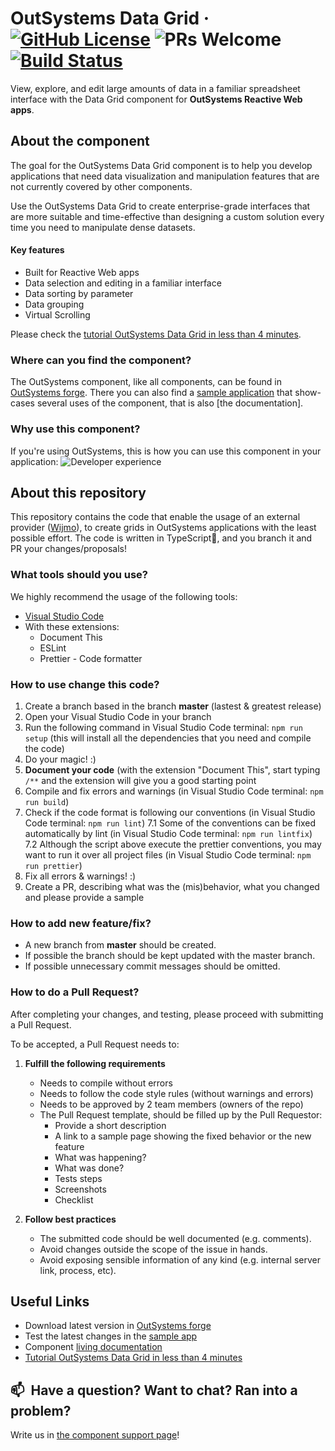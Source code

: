 # OutSystems Data Grid · [![GitHub License](https://img.shields.io/badge/License-BSD%203--Clause-blue.svg)](https://github.com/OutSystems/outsystems-datagrid/blob/master/LICENSE) ![PRs Welcome](https://img.shields.io/badge/PRs-welcome-brightgreen.svg) [![Build Status](https://dev.azure.com/OutSystemsRD/OutSystems%20UI/_apis/build/status/Datagrid/Datagrid%20-%20PR%20pipeline?repoName=OutSystems%2Foutsystems-datagrid&branchName=dev)](https://dev.azure.com/OutSystemsRD/OutSystems%20UI/_build/latest?definitionId=2726&repoName=OutSystems%2Foutsystems-datagrid&branchName=dev) 
View, explore, and edit large amounts of data in a familiar spreadsheet interface with the Data Grid component for **OutSystems Reactive Web apps**.

## About the component
The goal for the OutSystems Data Grid component is to help you develop applications that need data visualization and manipulation features that are not currently covered by other components.

Use the OutSystems Data Grid to create enterprise-grade interfaces that are more suitable and time-effective than designing a custom solution every time you need to manipulate dense datasets.  

#### Key features 
* Built for Reactive Web apps 
* Data selection and editing in a familiar interface 
* Data sorting by parameter 
* Data grouping 
* Virtual Scrolling 

Please check the [tutorial OutSystems Data Grid in less than 4 minutes](https://www.youtube.com/watch?v=OFXOPrkRlrI).

### Where can you find the component?
The OutSystems component, like all components, can be found in [OutSystems forge](https://www.outsystems.com/forge/component-overview/9764/data-grid-reactive). 
There you can also find a [sample application](https://www.outsystems.com/forge/component-overview/9765/data-grid-sample-reactive) that show-cases several uses of the component, that is also [the documentation].

### Why use this component?
If you're using OutSystems, this is how you can use this component in your application:
![Developer experience](https://www.outsystems.com/FroalaEditor/Download.aspx?GUID=2021216vzoTkL5piWLCGCv7VXgBkFoNdpCIye5Z9m2zyhV1gL)

## About this repository
This repository contains the code that enable the usage of an external provider ([Wijmo](https://www.grapecity.com/wijmo/)), to create grids in OutSystems applications with the least possible effort.
The code is written in TypeScript🖤, and you branch it and PR your changes/proposals!

### What tools should you use?
We highly recommend the usage of the following tools:
* [Visual Studio Code](https://code.visualstudio.com/)
* With these extensions:
  * Document This
  * ESLint
  * Prettier - Code formatter

### How to use change this code?
1. Create a branch based in the branch **master** (lastest & greatest release)
2. Open your Visual Studio Code in your branch
3. Run the following command in Visual Studio Code terminal: `npm run setup` (this will install all the dependencies that you need and compile the code)
4. Do your magic! :)
5. **Document your code** (with the extension "Document This", start typing `/**` and the extension will give you a good starting point
6. Compile and fix errors and warnings (in Visual Studio Code terminal: `npm run build`)
7. Check if the code format is following our conventions (in Visual Studio Code terminal: `npm run lint`)
7.1 Some of the conventions can be fixed automatically by lint (in Visual Studio Code terminal: `npm run lintfix`)
7.2 Although the script above execute the prettier conventions, you may want to run it over all project files (in Visual Studio Code terminal: `npm run prettier`)
8. Fix all errors & warnings! :)
9. Create a PR, describing what was the (mis)behavior, what you changed and please provide a sample 

### How to add new feature/fix?
  * A new branch from **master** should be created.
  * If possible the branch should be kept updated with the master branch.
  * If possible unnecessary commit messages should be omitted.

### How to do a Pull Request?
After completing your changes, and testing, please proceed with submitting a Pull Request.

To be accepted, a Pull Request needs to:

1. **Fulfill the following requirements**
    * Needs to compile without errors
    * Needs to follow the code style rules (without warnings and errors)
    * Needs to be approved by 2 team members (owners of the repo)
    * The Pull Request template, should be filled up by the Pull Requestor:
      * Provide a short description
      * A link to a sample page showing the fixed behavior or the new feature
      * What was happening?
      * What was done?
      * Tests steps
      * Screenshots
      * Checklist

2. **Follow best practices**
    * The submitted code should be well documented (e.g. comments).
    * Avoid changes outside the scope of the issue in hands.
    * Avoid exposing sensible information of any kind (e.g. internal server link, process, etc).

## Useful Links
* Download latest version in [OutSystems forge](https://www.outsystems.com/forge/component-versions/9764)
* Test the latest changes in the [sample app](https://www.outsystems.com/forge/component-overview/9765/data-grid-sample-reactive)
* Component [living documentation](https://outsystemsui.outsystems.com/OutSystemsDataGridSample/)
* [Tutorial OutSystems Data Grid in less than 4 minutes](https://www.youtube.com/watch?v=OFXOPrkRlrI)


## 📫&nbsp; Have a question? Want to chat? Ran into a problem?
Write us in [the component support page](https://www.outsystems.com/forge/component-discussions/9764/Data+Grid+Reactive)!
